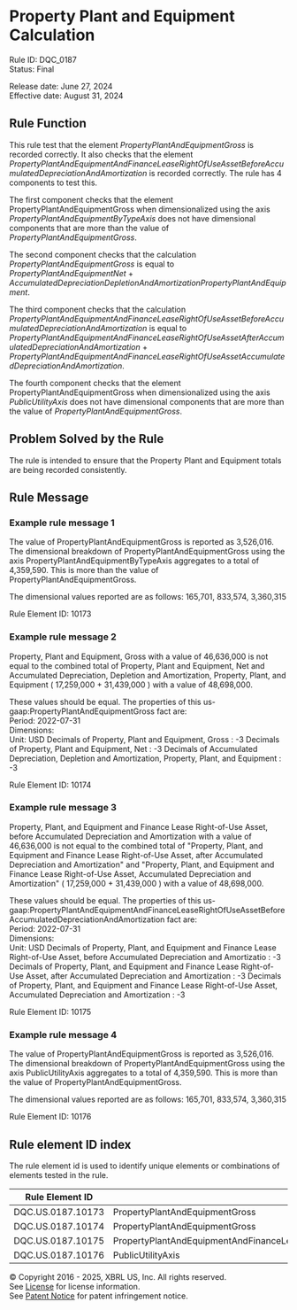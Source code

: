 # Property Plant and Equipment Calculation
Rule ID: DQC_0187  
Status: Final  
  
Release date: June 27, 2024  
Effective date: August 31, 2024  
  
## Rule Function
This rule test that the element *PropertyPlantAndEquipmentGross* is recorded correctly.  It also checks that the element *PropertyPlantAndEquipmentAndFinanceLeaseRightOfUseAssetBeforeAccumulatedDepreciationAndAmortization* is recorded correctly.  The rule has 4 components to test this.

The first component checks that the element PropertyPlantAndEquipmentGross when dimensionalized using the axis *PropertyPlantAndEquipmentByTypeAxis* does not have dimensional components that are more than the value of *PropertyPlantAndEquipmentGross*.

The second component checks that the calculation *PropertyPlantAndEquipmentGross* is equal to *PropertyPlantAndEquipmentNet* + *AccumulatedDepreciationDepletionAndAmortizationPropertyPlantAndEquipment*.

The third component checks that the calculation *PropertyPlantAndEquipmentAndFinanceLeaseRightOfUseAssetBeforeAccumulatedDepreciationAndAmortization* is equal to *PropertyPlantAndEquipmentAndFinanceLeaseRightOfUseAssetAfterAccumulatedDepreciationAndAmortization* + *PropertyPlantAndEquipmentAndFinanceLeaseRightOfUseAssetAccumulatedDepreciationAndAmortization*.

The fourth component checks that the element PropertyPlantAndEquipmentGross when dimensionalized using the axis *PublicUtilityAxis* does not have dimensional components that are more than the value of *PropertyPlantAndEquipmentGross*.

## Problem Solved by the Rule
The rule is intended to ensure that the Property Plant and Equipment totals are being recorded consistently.

## Rule Message
### Example rule message 1

The value of PropertyPlantAndEquipmentGross is reported as 3,526,016. The dimensional breakdown of PropertyPlantAndEquipmentGross using the axis PropertyPlantAndEquipmentByTypeAxis aggregates to a total of 4,359,590.  This is more than the value of PropertyPlantAndEquipmentGross.

The dimensional values reported are as follows:
165,701, 833,574, 3,360,315

Rule Element ID: 10173

### Example rule message 2

Property, Plant and Equipment, Gross with a value of 46,636,000 is not equal to the combined total of Property, Plant and Equipment, Net and Accumulated Depreciation, Depletion and Amortization, Property, Plant, and Equipment ( 17,259,000 + 31,439,000 ) with a value of 48,698,000. 

These values should be equal.
The properties of this us-gaap:PropertyPlantAndEquipmentGross fact are:  
Period: 2022-07-31  
Dimensions:    
Unit: USD
Decimals of Property, Plant and Equipment, Gross : -3
Decimals of Property, Plant and Equipment, Net : -3
Decimals of Accumulated Depreciation, Depletion and Amortization, Property, Plant, and Equipment : -3

Rule Element ID: 10174

### Example rule message 3

Property, Plant, and Equipment and Finance Lease Right-of-Use Asset, before Accumulated Depreciation and Amortization with a value of 46,636,000 is not equal to the combined total of "Property, Plant, and Equipment and Finance Lease Right-of-Use Asset, after Accumulated Depreciation and Amortization" and "Property, Plant, and Equipment and Finance Lease Right-of-Use Asset, Accumulated Depreciation and Amortization" ( 17,259,000 + 31,439,000 ) with a value of 48,698,000. 

These values should be equal.
The properties of this us-gaap:PropertyPlantAndEquipmentAndFinanceLeaseRightOfUseAssetBeforeAccumulatedDepreciationAndAmortization fact are:  
Period: 2022-07-31  
Dimensions:    
Unit: USD
Decimals of Property, Plant, and Equipment and Finance Lease Right-of-Use Asset, before Accumulated Depreciation and Amortizatio : -3
Decimals of Property, Plant, and Equipment and Finance Lease Right-of-Use Asset, after Accumulated Depreciation and Amortization : -3
Decimals of Property, Plant, and Equipment and Finance Lease Right-of-Use Asset, Accumulated Depreciation and Amortization : -3

Rule Element ID: 10175

### Example rule message 4

The value of PropertyPlantAndEquipmentGross is reported as 3,526,016. The dimensional breakdown of PropertyPlantAndEquipmentGross using the axis PublicUtilityAxis aggregates to a total of 4,359,590.  This is more than the value of PropertyPlantAndEquipmentGross.

The dimensional values reported are as follows:
165,701, 833,574, 3,360,315

Rule Element ID: 10176

## Rule element ID index  
The rule element id is used to identify unique elements or combinations of elements tested in the rule.

|Rule Element ID|Element|
|--- |--- |
| DQC.US.0187.10173 |PropertyPlantAndEquipmentGross|
| DQC.US.0187.10174 |PropertyPlantAndEquipmentGross|
| DQC.US.0187.10175 |PropertyPlantAndEquipmentAndFinanceLeaseRightOfUseAssetBeforeAccumulatedDepreciationAndAmortization|
| DQC.US.0187.10176 |PublicUtilityAxis|


© Copyright 2016 - 2025, XBRL US, Inc. All rights reserved.   
See [License](https://xbrl.us/dqc-license) for license information.  
See [Patent Notice](https://xbrl.us/dqc-patent) for patent infringement notice.  
